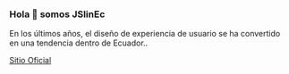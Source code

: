 ### Hola 👋 somos **JSlinEc**
En los últimos años, el diseño de experiencia de usuario se ha convertido en una tendencia dentro de Ecuador..

[Sitio Oficial](https://jslinec.github.io)
